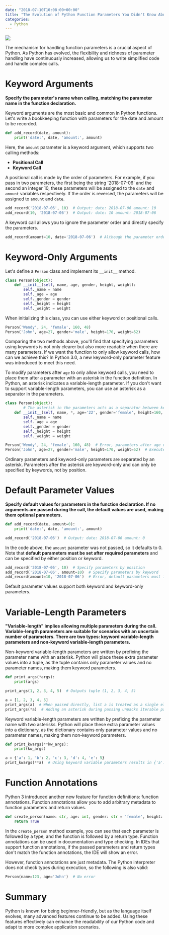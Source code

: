```yaml
---
date: "2018-07-10T10:08:00+00:00"
title: "The Evolution of Python Function Parameters You Didn't Know About"
categories:
  - Python
---
```


![](/images/20180710_01.png)

The mechanism for handling function parameters is a crucial aspect of Python. As Python has evolved, the flexibility and richness of parameter handling have continuously increased, allowing us to write simplified code and handle complex calls.

# Keyword Arguments

**Specify the parameter's name when calling, matching the parameter name in the function declaration.**

Keyword arguments are the most basic and common in Python functions. Let's write a bookkeeping function with parameters for the date and amount to be recorded.

```python
def add_record(date, amount):
	print('date:', date, 'amount:', amount)
```

Here, the `amount` parameter is a keyword argument, which supports two calling methods:

- **Positional Call**
- **Keyword Call**

A positional call is made by the order of parameters. For example, if you pass in two parameters, the first being the string '2018-07-06' and the second an integer 10, these parameters will be assigned to the `date` and `amount` variables respectively. If the order is reversed, the parameters will be assigned to `amount` and `date`.

```python
add_record('2018-07-06', 10)  # Output: date: 2018-07-06 amount: 10
add_record(10, '2018-07-06')  # Output: date: 10 amount: 2018-07-06
```

A keyword call allows you to ignore the parameter order and directly specify the parameters.

```python
add_record(amount=10, date='2018-07-06')  # Although the parameter order is reversed, using a keyword call still outputs: date: 2018-07-06 amount: 10
```

# Keyword-Only Arguments

Let's define a `Person` class and implement its `__init__` method.

```python
class Person(object):
	def __init__(self, name, age, gender, height, weight):
		self._name = name
		self._age = age
		self._gender = gender
		self._height = height
		self._weight = weight
```

When initializing this class, you can use either keyword or positional calls.

```python
Person('Wendy', 24, 'female', 160, 48)
Person('John', age=27, gender='male', height=170, weight=52)
```

Comparing the two methods above, you'll find that specifying parameters using keywords is not only clearer but also more readable when there are many parameters. If we want the function to only allow keyword calls, how can we achieve this? In Python 3.0, a new keyword-only parameter feature was introduced to meet this need.

To modify parameters after `age` to only allow keyword calls, you need to place them after a parameter with an asterisk in the function definition. In Python, an asterisk indicates a variable-length parameter. If you don't want to support variable-length parameters, you can use an asterisk as a separator in the parameters.

```python
class Person(object):
        # The asterisk in the parameters acts as a separator between keyword and keyword-only parameters
	def __init__(self, name, *, age='22', gender='female', height=160, weight=50):
		self._name = name
		self._age = age
		self._gender = gender
		self._height = height
		self._weight = weight

Person('Wendy', 24, 'female', 160, 48)  # Error, parameters after age do not allow positional calls
Person('John', age=27, gender='male', height=170, weight=52)  # Executes normally
```

Ordinary parameters and keyword-only parameters are separated by an asterisk. Parameters after the asterisk are keyword-only and can only be specified by keywords, not by position.

# Default Parameter Values

**Specify default values for parameters in the function declaration. If no arguments are passed during the call, the default values are used, making them optional parameters.**

```python
def add_record(date, amount=0):
	print('date:', date, 'amount:', amount)

add_record('2018-07-06')  # Output: date: 2018-07-06 amount: 0
```

In the code above, the `amount` parameter was not passed, so it defaults to 0. Note that **default parameters must be set after required parameters** and can be specified by either position or keyword.

```python
add_record('2018-07-06', 10)  # Specify parameters by position
add_record('2018-07-06', amount=10)  # Specify parameters by keyword
add_record(amount=10, '2018-07-06')  # Error, default parameters must follow required parameters
```

Default parameter values support both keyword and keyword-only parameters.

# Variable-Length Parameters

**"Variable-length" implies allowing multiple parameters during the call. Variable-length parameters are suitable for scenarios with an uncertain number of parameters. There are two types: keyword variable-length parameters and non-keyword variable-length parameters.**

Non-keyword variable-length parameters are written by prefixing the parameter name with an asterisk. Python will place these extra parameter values into a tuple, as the tuple contains only parameter values and no parameter names, making them keyword parameters.

```python
def print_args(*args):
	print(args)

print_args(1, 2, 3, 4, 5)  # Outputs tuple (1, 2, 3, 4, 5)

a = [1, 2, 3, 4, 5]
print_args(a)  # When passed directly, list a is treated as a single element, so the output is ([1, 2, 3, 4, 5],)
print_args(*a)  # Adding an asterisk during passing unpacks iterable parameters, so each element in list a is treated as a parameter, outputting (1, 2, 3, 4, 5)
```

Keyword variable-length parameters are written by prefixing the parameter name with two asterisks. Python will place these extra parameter values into a dictionary, as the dictionary contains only parameter values and no parameter names, making them non-keyword parameters.

```python
def print_kwargs(**kw_args):
	print(kw_args)

a = {'a': 1, 'b': 2, 'c': 3, 'd': 4, 'e': 5}
print_kwargs(**a)  # Using keyword variable parameters results in {'a': 1, 'c': 3, 'b': 2, 'e': 5, 'd': 4}
```

# Function Annotations

Python 3 introduced another new feature for function definitions: function annotations. Function annotations allow you to add arbitrary metadata to function parameters and return values.

```python
def create_person(name: str, age: int, gender: str = 'female', height: int = 160) -> bool:
	return True
```

In the `create_person` method example, you can see that each parameter is followed by a type, and the function is followed by a return type. Function annotations can be used in documentation and type checking. In IDEs that support function annotations, if the passed parameters and return types don't match the function annotations, the IDE will show an error.

However, function annotations are just metadata. The Python interpreter does not check types during execution, so the following is also valid:

```python
Person(name=123, age='John')  # No error
```

# Summary

Python is known for being beginner-friendly, but as the language itself evolves, many advanced features continue to be added. Using these features effectively can enhance the readability of our Python code and adapt to more complex application scenarios.